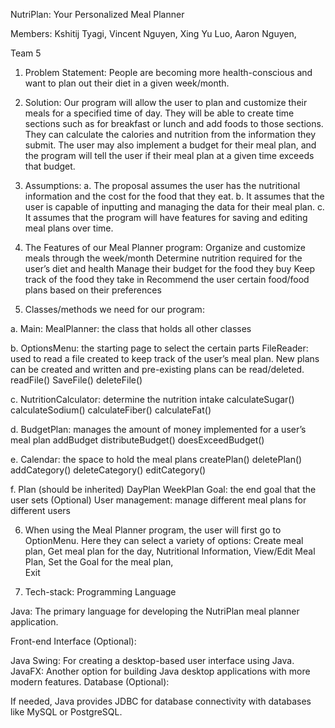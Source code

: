 NutriPlan: Your Personalized Meal Planner

Members:
Kshitij Tyagi,
Vincent Nguyen,
Xing Yu Luo,
Aaron Nguyen,

Team 5 

1. Problem Statement: People are becoming more health-conscious and want to plan out their diet in a given week/month.

2. Solution: Our program will allow the user to plan and customize their meals for a specified time of day. They will be able to create time sections such as for breakfast or lunch and add foods to those sections. They can calculate the calories and nutrition from the information they submit. The user may also implement a budget for their meal plan, and the program will tell the user if their meal plan at a given time exceeds that budget.

3. Assumptions: 
a. The proposal assumes the user has the nutritional information and the cost for the food that they eat.
b. It assumes that the user is capable of inputting and managing the data for their meal plan.
c. It assumes that the program will have features for saving and editing meal plans over time.

4. The Features of our Meal Planner program:
Organize and customize meals through the week/month
Determine nutrition required for the user’s diet and health
Manage their budget for the food they buy
Keep track of the food they take in
Recommend the user certain food/food plans based on their preferences



5. Classes/methods we need for our program: 

a. Main: 
MealPlanner: the class that holds all other classes


b. OptionsMenu: the starting page to select the certain parts
FileReader: used to read a file created to keep track of the user’s meal plan. New plans can be created and written and pre-existing plans can be read/deleted.
readFile()
SaveFile()
deleteFile()


c. NutritionCalculator: determine the nutrition intake
calculateSugar()
calculateSodium()
calculateFiber()
calculateFat()

d. BudgetPlan: manages the amount of money implemented for a user’s meal plan
addBudget
distributeBudget()
doesExceedBudget()

e. Calendar: the space to hold the meal plans
createPlan()
deletePlan()
addCategory()
deleteCategory()
editCategory()

f. Plan (should be inherited)
DayPlan
WeekPlan
Goal: the end goal that the user sets
(Optional) User management: manage different meal plans for different users

6. When using the Meal Planner program, the user will first go to OptionMenu. Here they can select a variety of options:
Create meal plan,
Get meal plan for the day,
Nutritional Information,
View/Edit Meal Plan,
Set the Goal for the meal plan,   
Exit

7. Tech-stack: Programming Language

Java: The primary language for developing the NutriPlan meal planner application.

Front-end Interface (Optional):

Java Swing: For creating a desktop-based user interface using Java.
JavaFX: Another option for building Java desktop applications with more modern features.
Database (Optional):

If needed, Java provides JDBC for database connectivity with databases like MySQL or PostgreSQL. 

